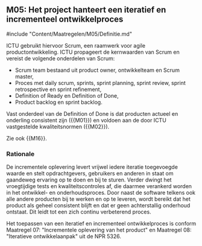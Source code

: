 ## M05: Het project hanteert een iteratief en incrementeel ontwikkelproces

#include "Content/Maatregelen/M05/Definitie.md"

ICTU gebruikt hiervoor Scrum, een raamwerk voor agile productontwikkeling. ICTU propageert de kernwaarden van Scrum en vereist de volgende onderdelen van Scrum:

- Scrum team bestaand uit product owner, ontwikkelteam en Scrum master,
- Proces met daily scrum, sprints, sprint planning, sprint review, sprint retrospective en sprint refinement,
- Definition of Ready en Definition of Done,
- Product backlog en sprint backlog.

Vast onderdeel van de Definition of Done is dat producten actueel en onderling consistent zijn ({{M01}}) en voldoen aan de door ICTU vastgestelde kwaliteitsnormen ({{M02}}).

Zie ook {{M16}}.

### Rationale

De incrementele oplevering levert vrijwel iedere iteratie toegevoegde waarde en stelt opdrachtgevers, gebruikers en anderen in staat om gaandeweg ervaring op te doen en bij te sturen. Verder dwingt het vroegtijdige tests en kwaliteitscontroles af, die daarmee verankerd worden in het ontwikkel- en onderhoudsproces. Door naast de software telkens ook alle andere producten bij te werken en op te leveren, wordt bereikt dat het product als geheel consistent blijft en dat er geen achterstallig onderhoud ontstaat. Dit leidt tot een zich continu verbeterend proces.

Het toepassen van een iteratief en incrementeel ontwikkelproces is conform Maatregel 07: "Incrementele oplevering van het product" en Maatregel 08: "Iteratieve ontwikkelaanpak" uit de NPR 5326.
